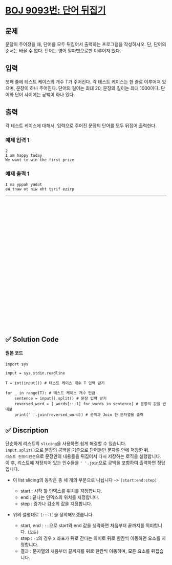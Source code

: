 # [BOJ 9093번: 단어 뒤집기](https://www.acmicpc.net/problem/9093)

## 문제

문장이 주어졌을 때, 단어를 모두 뒤집어서 출력하는 프로그램을 작성하시오. 단, 단어의 순서는 바꿀 수 없다. 단어는 영어 알파벳으로만 이루어져 있다.

## 입력

첫째 줄에 테스트 케이스의 개수 T가 주어진다. 각 테스트 케이스는 한 줄로 이루어져 있으며, 문장이 하나 주어진다. 단어의 길이는 최대 20, 문장의 길이는 최대 1000이다. 단어와 단어 사이에는 공백이 하나 있다.

## 출력

각 테스트 케이스에 대해서, 입력으로 주어진 문장의 단어를 모두 뒤집어 출력한다.

### 예제 입력 1

```
2
I am happy today
We want to win the first prize
```

### 예제 출력 1 

```
I ma yppah yadot
eW tnaw ot niw eht tsrif ezirp
```


---

<br/>
<br/>
<br/>
<br/>
<br/>
<br/>
<br/>
<br/>
<br/>
<br/>
<br/>
<br/>
<br/>
<br/>
<br/>
<br/>
<br/>
<br/>
<br/>
<br/>
<br/>
<br/>
<br/>


## ✅ Solution Code

#### 원본 코드

```python3
import sys 

input = sys.stdin.readline

T = int(input()) # 테스트 케이스 개수 T 입력 받기

for _ in range(T): # 테스트 케이스 개수 만큼
    sentence = input().split() # 문장 입력 받기
    reversed_word = [ words[::-1] for words in sentence] # 문장의 값을 반대로
    print(' '.join(reversed_word)) # 공백과 Join 한 문자열을 출력
```


## ✅ Discription

단순하게 리스트의 `slicing`을 사용하면 쉽게 해결할 수 있습니다.  
`input.split()`으로 문장의 공백을 기준으로 단어들만 문자열 안에 저장한 뒤.  
`리스트 컨프리헨션`으로 문장안의 내용들을 뒤집어서 다시 저장하는 로직을 실행합니다.  
이 후, 리스트에 저장되어 있는 인수들을 `' '.join`으로 공백을 포함하여 출력하면 정답입니다.  

* 이 list slicing의 동작은 총 세 개의 부분으로 나뉩니다 -> `[start:end:step]`
    * start : 시작 할 인덱스를 위치를 지정합니다.
    * end : 끝나는 인덱스의 위치를 지정합니다.
    * step : 증가나 감소의 값을 지정합니다.

* 위의 설명대로 `[::-1]`을 정의해보겠습니다.
    * start, end : `::`으로 start와 end 값을 생략하면 처음부터 끝까지를 의미합니다. `(모든)`
    * step : `-1`의 경우 x 좌표가 뒤로 간다는 의미로 뒤로 한칸씩 이동하면 요소를 지정합니다.  
    * 결과 : 문자열의 처음부터 끝까지를 뒤로 한칸씩 이동하며, 모든 요소를 뒤집습니다.  

<br/>